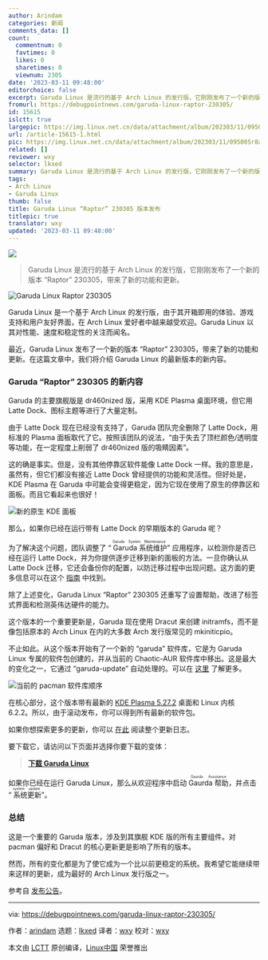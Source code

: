 ```yaml
---
author: Arindam
categories: 新闻
comments_data: []
count:
  commentnum: 0
  favtimes: 0
  likes: 0
  sharetimes: 0
  viewnum: 2305
date: '2023-03-11 09:48:00'
editorchoice: false
excerpt: Garuda Linux 是流行的基于 Arch Linux 的发行版，它刚刚发布了一个新的版本 “Raptor” 230305，带来了新的功能和更新。
fromurl: https://debugpointnews.com/garuda-linux-raptor-230305/
id: 15615
islctt: true
largepic: https://img.linux.net.cn/data/attachment/album/202303/11/095005r8a9j7pjwghhwnpg.jpg
url: /article-15615-1.html
pic: https://img.linux.net.cn/data/attachment/album/202303/11/095005r8a9j7pjwghhwnpg.jpg.thumb.jpg
related: []
reviewer: wxy
selector: lkxed
summary: Garuda Linux 是流行的基于 Arch Linux 的发行版，它刚刚发布了一个新的版本 “Raptor” 230305，带来了新的功能和更新。
tags:
- Arch Linux
- Garuda Linux
thumb: false
title: Garuda Linux “Raptor” 230305 版本发布
titlepic: true
translator: wxy
updated: '2023-03-11 09:48:00'
---
```


![](https://img.linux.net.cn/data/attachment/album/202303/11/095005r8a9j7pjwghhwnpg.jpg)



> 
> Garuda Linux 是流行的基于 Arch Linux 的发行版，它刚刚发布了一个新的版本 “Raptor” 230305，带来了新的功能和更新。
> 
> 
> 


![Garuda Linux Raptor 230305](https://img.linux.net.cn/data/attachment/album/202303/11/095014pvl7qqdzj7dvnqir.jpg)


Garuda Linux 是一个基于 Arch Linux 的发行版，由于其开箱即用的体验、游戏支持和用户友好界面，在 Arch Linux 爱好者中越来越受欢迎。Garuda Linux 以其对性能、速度和稳定性的关注而闻名。


最近，Garuda Linux 发布了一个新的版本 “Raptor” 230305，带来了新的功能和更新。在这篇文章中，我们将介绍 Garuda Linux 的最新版本的新内容。


### Garuda “Raptor” 230305 的新内容


Garuda 的主要旗舰版是 dr460nized 版，采用 KDE Plasma 桌面环境，但它用 Latte Dock、图标主题等进行了大量定制。


由于 Latte Dock 现在已经没有支持了，Garuda 团队完全删除了 Latte Dock，用标准的 Plasma 面板取代了它。按照该团队的说法，“由于失去了顶栏颜色/透明度等功能，在一定程度上削弱了 dr460nized 版的吸睛因素”。


这的确是事实。但是，没有其他停靠区软件能像 Latte Dock 一样。我的意思是，虽然有，但它们都没有接近 Latte Dock 曾经提供的功能和灵活性。但好处是，KDE Plasma 在 Garuda 中可能会变得更稳定，因为它现在使用了原生的停靠区和面板。而且它看起来也很好！


![新的原生 KDE 面板](https://img.linux.net.cn/data/attachment/album/202303/11/095026zmzooom9odbmgm59.jpg)


那么，如果你已经在运行带有 Latte Dock 的早期版本的 Garuda 呢？


为了解决这个问题，团队调整了 “<ruby> Garuda 系统维护 <rt>  Garuda System Maintenance </rt></ruby>” 应用程序，以检测你是否已经在运行 Latte Dock，并为你提供逐步迁移到新的面板的方法。一旦你确认从 Latte Dock 迁移，它还会备份你的配置，以防迁移过程中出现问题。这方面的更多信息可以在这个 [指南](https://wiki.garudalinux.org/en/dr460nized-migration) 中找到。


除了上述变化，Garuda Linux “Raptor” 230305 还重写了设置帮助，改进了标签式界面和检测英伟达硬件的能力。


这个版本的一个重要更新是，Garuda 现在使用 Dracut 来创建 initramfs，而不是像包括原本的 Arch Linux 在内的大多数 Arch 发行版常见的 mkiniticpio。


不止如此。从这个版本开始有了一个新的 “garuda” 软件库，它是为 Garuda Linux 专属的软件包创建的，并从当前的 Chaotic-AUR 软件库中移出。这是最大的变化之一，它通过 “garuda-update” 自动处理的。可以在 [这里](https://forum.garudalinux.org/t/separating-garuda-packages-from-chaotic-aur/20506) 了解更多。


![当前的 pacman 软件库顺序](https://img.linux.net.cn/data/attachment/album/202303/11/095035pqp2pqxly6xp52yy.jpg)


在核心部分，这个版本带有最新的 [KDE Plasma 5.27.2](https://debugpointnews.com/kde-plasma-5-27-release/) 桌面和 Linux 内核 6.2.2。所以，由于滚动发布，你可以得到所有最新的软件包。


如果你想探索更多的更新，你可以 [在此](https://forum.garudalinux.org/t/garuda-linux-raptor-230305/26929#you-want-to-read-the-exhaustive-changelog-sure-it-can-be-found-below-as-usual-laughing-10) 阅读整个更新日志。


要下载它，请访问以下页面并选择你要下载的变体：



> 
> **[下载 Garuda Linux](https://garudalinux.org/downloads.html)**
> 
> 
> 


如果你已经在运行 Garuda Linux，那么从欢迎程序中启动 <ruby> Gaurda 帮助 <rt>  Gaurda Assistance </rt></ruby>，并点击 “<ruby> 系统更新 <rt>  system update </rt></ruby>”。


### 总结


这是一个重要的 Garuda 版本，涉及到其旗舰 KDE 版的所有主要组件。对 pacman 偏好和 Dracut 的核心更新更是影响了所有的版本。


然而，所有的变化都是为了使它成为一个比以前更稳定的系统。我希望它能继续带来这样的更新，成为最好的 Arch Linux 发行版之一。


参考自 [发布公告](https://forum.garudalinux.org/t/garuda-linux-raptor-230305/26929)。




---


via: <https://debugpointnews.com/garuda-linux-raptor-230305/>


作者：[arindam](https://debugpointnews.com/author/dpicubegmail-com/) 选题：[lkxed](https://github.com/lkxed/) 译者：[wxy](https://github.com/wxy) 校对：[wxy](https://github.com/wxy)


本文由 [LCTT](https://github.com/LCTT/TranslateProject) 原创编译，[Linux中国](https://linux.cn/) 荣誉推出